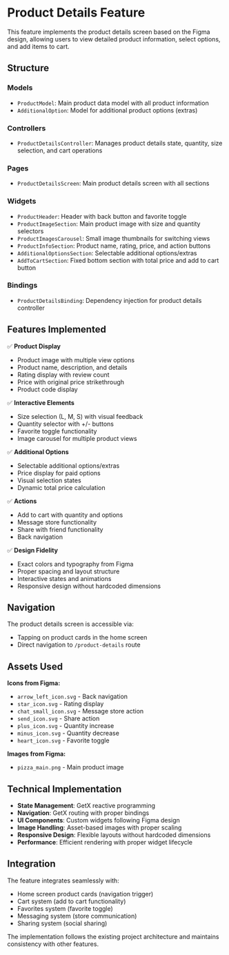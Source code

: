 # Product Details Feature

This feature implements the product details screen based on the Figma design, allowing users to view detailed product information, select options, and add items to cart.

## Structure

### Models
- `ProductModel`: Main product data model with all product information
- `AdditionalOption`: Model for additional product options (extras)

### Controllers
- `ProductDetailsController`: Manages product details state, quantity, size selection, and cart operations

### Pages
- `ProductDetailsScreen`: Main product details screen with all sections

### Widgets
- `ProductHeader`: Header with back button and favorite toggle
- `ProductImageSection`: Main product image with size and quantity selectors
- `ProductImagesCarousel`: Small image thumbnails for switching views
- `ProductInfoSection`: Product name, rating, price, and action buttons
- `AdditionalOptionsSection`: Selectable additional options/extras
- `AddToCartSection`: Fixed bottom section with total price and add to cart button

### Bindings
- `ProductDetailsBinding`: Dependency injection for product details controller

## Features Implemented

✅ **Product Display**
- Product image with multiple view options
- Product name, description, and details
- Rating display with review count
- Price with original price strikethrough
- Product code display

✅ **Interactive Elements**
- Size selection (L, M, S) with visual feedback
- Quantity selector with +/- buttons
- Favorite toggle functionality
- Image carousel for multiple product views

✅ **Additional Options**
- Selectable additional options/extras
- Price display for paid options
- Visual selection states
- Dynamic total price calculation

✅ **Actions**
- Add to cart with quantity and options
- Message store functionality
- Share with friend functionality
- Back navigation

✅ **Design Fidelity**
- Exact colors and typography from Figma
- Proper spacing and layout structure
- Interactive states and animations
- Responsive design without hardcoded dimensions

## Navigation

The product details screen is accessible via:
- Tapping on product cards in the home screen
- Direct navigation to `/product-details` route

## Assets Used

**Icons from Figma:**
- `arrow_left_icon.svg` - Back navigation
- `star_icon.svg` - Rating display
- `chat_small_icon.svg` - Message store action
- `send_icon.svg` - Share action
- `plus_icon.svg` - Quantity increase
- `minus_icon.svg` - Quantity decrease
- `heart_icon.svg` - Favorite toggle

**Images from Figma:**
- `pizza_main.png` - Main product image

## Technical Implementation

- **State Management**: GetX reactive programming
- **Navigation**: GetX routing with proper bindings
- **UI Components**: Custom widgets following Figma design
- **Image Handling**: Asset-based images with proper scaling
- **Responsive Design**: Flexible layouts without hardcoded dimensions
- **Performance**: Efficient rendering with proper widget lifecycle

## Integration

The feature integrates seamlessly with:
- Home screen product cards (navigation trigger)
- Cart system (add to cart functionality)
- Favorites system (favorite toggle)
- Messaging system (store communication)
- Sharing system (social sharing)

The implementation follows the existing project architecture and maintains consistency with other features.
